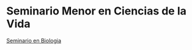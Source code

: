 # Seminario Menor en Ciencias de la Vida

[Seminario en Biologia](Seminario%20Menor%20en%20Ciencias%20de%20la%20Vida%20c53a2079457b4ba2ad7326d3f1b676fc/Seminario%20en%20Biologia%20b89a9c647ebe41ff88a050f8e3cf4a5f.md)